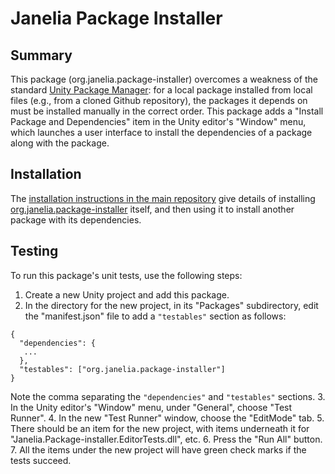 # Janelia Package Installer

## Summary

This package (org.janelia.package-installer) overcomes a weakness of the standard [Unity Package Manager](https://docs.unity3d.com/Manual/upm-ui.html): for a local package installed from local files (e.g., from a cloned Github repository), the packages it depends on must be installed manually in the correct order.  This package adds a "Install Package and Dependencies" item in the Unity editor's "Window" menu, which launches a user interface to install the dependencies of a package along with the package.

## Installation

The [installation instructions in the main repository](https://github.com/JaneliaSciComp/janelia-unity-toolkit/blob/master/README.md#installation) give details of installing [org.janelia.package-installer](https://github.com/JaneliaSciComp/janelia-unity-toolkit/tree/master/org.janelia.package-installer) itself, and then using it to install another package with its dependencies.

## Testing

To run this package's unit tests, use the following steps:
1. Create a new Unity project and add this package.
2. In the directory for the new project, in its "Packages" subdirectory, edit the "manifest.json" file to add a `"testables"` section as follows:
```
{
  "dependencies": {
   ...
  },
  "testables": ["org.janelia.package-installer"]
}
```
Note the comma separating the `"dependencies"` and `"testables"` sections.
3. In the Unity editor's "Window" menu, under "General", choose "Test Runner".
4. In the new "Test Runner" window, choose the "EditMode" tab.
5. There should be an item for the new project, with items underneath it for "Janelia.Package-installer.EditorTests.dll", etc.
6. Press the "Run All" button.
7. All the items under the new project will have green check marks if the tests succeed.
